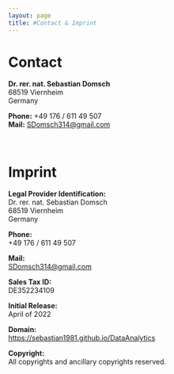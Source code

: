 ```yaml
---
layout: page
title: #Contact & Imprint
---
```


# **Contact**

**Dr. rer. nat. Sebastian Domsch**\
68519 Viernheim\
Germany

**Phone:** +49 176 / 611 49 507\
**Mail:** SDomsch314@gmail.com



&nbsp;


# **Imprint**

**Legal Provider Identification:**\
Dr. rer. nat. Sebastian Domsch\
68519 Viernheim\
Germany

**Phone:**\
+49 176 / 611 49 507

**Mail:**\
SDomsch314@gmail.com

**Sales Tax ID:**\
DE352234109

**Initial Release:**\
April of 2022

**Domain:**\
https://sebastian1981.github.io/DataAnalytics

**Copyright:**\
All copyrights and ancillary copyrights reserved.